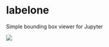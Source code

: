 # labelone

Simple bounding box viewer for Jupyter

[<img src="https://cdn.loom.com/sessions/thumbnails/50b14ccbddcc44ca9b44b798b39eb280-with-play.gif">](https://www.loom.com/share/50b14ccbddcc44ca9b44b798b39eb280)